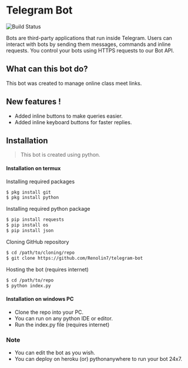 # Telegram Bot
![Build Status](https://miro.medium.com/max/100/1*YVTFl1UEkt3_rkez-DIU9w.png)


Bots are third-party applications that run inside Telegram. Users can interact with bots by sending them messages, commands and inline requests. You control your bots using HTTPS requests to our Bot API.
##  What can this bot do?
 This bot was created to manage online class meet links.
## New features !
- Added inline buttons to make queries easier.
- Added inline keyboard buttons for faster replies.
## Installation
> This bot is created using python.

#### Installation on termux

Installing required packages

```sh
$ pkg install git
$ pkg install python
```
Installing required python package

```sh
$ pip install requests
$ pip install os
$ pip install json
```
Cloning GitHub repository
```sh
$ cd /path/to/cloning/repo
$ git clone https://github.com/Renolin7/telegram-bot
```
Hosting the bot (requires internet)
```sh
$ cd /path/to/repo
$ python index.py
```
#### Installation on windows PC
- Clone the repo into your PC.
- You can run on any python IDE or editor.
- Run the index.py file (requires internet)
### Note
- You can edit the bot as you wish.
- You can deploy on heroku (or) pythonanywhere to run your bot 24x7.







 
